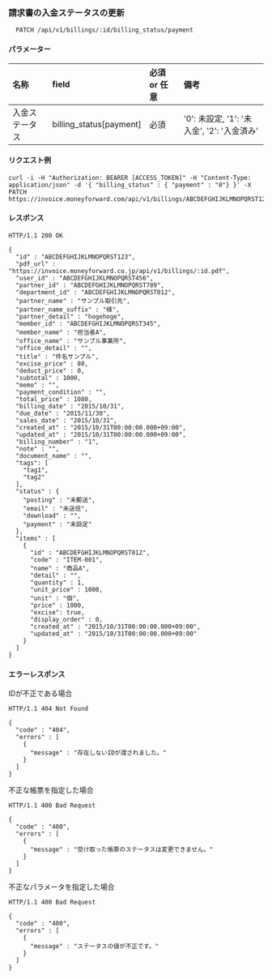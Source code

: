 ### 請求書の入金ステータスの更新
```
  PATCH /api/v1/billings/:id/billing_status/payment
```
#### パラメーター
| 名称           | field                   | 必須 or 任意 | 備考                                        |
| :--            | :--                     | :--          | :--                                         |
| 入金ステータス | billing_status[payment] | 必須         | '0': 未設定, '1': '未入金', '2': '入金済み' |

#### リクエスト例
```
curl -i -H "Authorization: BEARER [ACCESS_TOKEN]" -H "Content-Type: application/json" -d '{ "billing_status" : { "payment" : "0"} }' -X PATCH https://invoice.moneyforward.com/api/v1/billings/ABCDEFGHIJKLMNOPQRST123/billing_status/payment
```

#### レスポンス
```
HTTP/1.1 200 OK

{
  "id" : "ABCDEFGHIJKLMNOPQRST123",
  "pdf_url" : "https://invoice.moneyforward.co.jp/api/v1/billings/:id.pdf",
  "user_id" : "ABCDEFGHIJKLMNOPQRST456",
  "partner_id" : "ABCDEFGHIJKLMNOPQRST789",
  "department_id" : "ABCDEFGHIJKLMNOPQRST012",
  "partner_name" : "サンプル取引先",
  "partner_name_suffix" : "様",
  "partner_detail" : "hogehoge",
  "member_id" : "ABCDEFGHIJKLMNOPQRST345",
  "member_name" : "担当者A",
  "office_name" : "サンプル事業所",
  "office_detail" : "",
  "title" : "件名サンプル",
  "excise_price" : 80,
  "deduct_price" : 0,
  "subtotal" : 1000,
  "memo" : "",
  "payment_condition" : "",
  "total_price" : 1080,
  "billing_date" : "2015/10/31",
  "due_date" : "2015/11/30",
  "sales_date" : "2015/10/31",
  "created_at" : "2015/10/31T00:00:00.000+09:00",
  "updated_at" : "2015/10/31T00:00:00.000+09:00",
  "billing_number" : "1",
  "note" : "",
  "document_name" : "",
  "tags": [
    "tag1",
    "tag2"
  ],
  "status" : {
    "posting" : "未郵送",
    "email" : "未送信",
    "download" : "",
    "payment" : "未設定"
  },
  "items" : [
    {
      "id" : "ABCDEFGHIJKLMNOPQRST012",
      "code" : "ITEM-001",
      "name" : "商品A",
      "detail" : "",
      "quantity" : 1,
      "unit_price" : 1000,
      "unit" : "個",
      "price" : 1000,
      "excise": true,
      "display_order" : 0,
      "created_at" : "2015/10/31T00:00:00.000+09:00",
      "updated_at" : "2015/10/31T00:00:00.000+09:00"
    }
  ]
}
```

#### エラーレスポンス
IDが不正である場合
```
HTTP/1.1 404 Not Found

{
  "code" : "404",
  "errors" : [
    {
      "message" : "存在しないIDが渡されました。"
    }
  ]
}
```

不正な帳票を指定した場合
```
HTTP/1.1 400 Bad Request

{
  "code" : "400",
  "errors" : [
    {
      "message" : "受け取った帳票のステータスは変更できません。"
    }
  ]
}
```

不正なパラメータを指定した場合
```
HTTP/1.1 400 Bad Request

{
  "code" : "400",
  "errors" : [
    {
      "message" : "ステータスの値が不正です。"
    }
  ]
}
```
